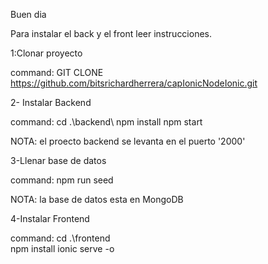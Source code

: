 Buen dia

Para instalar el back y el front leer instrucciones.

1:Clonar proyecto

command:
GIT CLONE https://github.com/bitsrichardherrera/capIonicNodeIonic.git

2- Instalar Backend

command:
cd .\backend\ 
npm install
npm start

NOTA: el proecto backend se levanta en el puerto '2000'

3-Llenar base de datos

command:
npm run seed

NOTA: la base de datos esta en MongoDB

4-Instalar Frontend

command:
cd .\frontend\
npm install
ionic serve -o

